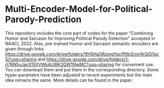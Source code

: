 # Multi-Encoder-Model-for-Political-Parody-Prediction
This repository includes the core part of codes for the paper "Combining Humor and Sarcasm for Improving Political Parody Detection" accepted in NAACL 2022. Also, pre-trained Humor and Sarcasm semantic encoders are given through links https://drive.google.com/drive/folders/1fH5HaORzmgYpcffINcEmir9rQGl1ocSi?usp=sharing and https://drive.google.com/drive/folders/1-rl7RN5vJan315XVWkAUlRK2QW1fAeMC?usp=sharing for convenient use. You can download them and put them in the corresponding directory. Some hyper-parametrs have been adjusted to recent experiments but the main idea remains the same. More details can be found in the paper.

